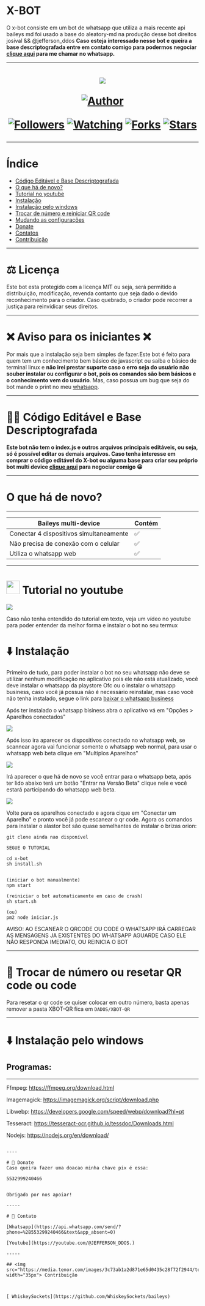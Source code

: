 # X-BOT

O x-bot consiste em um bot de whatsapp que utiliza a mais recente api baileys md foi usado a base do aleatory-md na produção desse bot direitos josival && @jefferson_ddos
<b>Caso esteja interessado nesse bot e queira a base descriptografada entre em contato comigo para podermos negociar [clique aqui](https://wa.me/553299240466) para me chamar no whatsapp.</b>

----

<h1 align="center">
    <p>
        <img src= "https://telegra.ph/file/4d251574a7d80c3b5683f.jpg">
    </p>
    <p>
        <a href="https://github.com/ianmsfvenom"><img title="Author"    src="https://img.shields.io/badge/Author-Briz4loka-purple.svg?style=for-the-badge&logo=github"></a>
    </p>
    <p>
        <a href="https://github.com/ianmsfvenom/followers"><img title="Followers" src="https://img.shields.io/github/followers/ianmsfvenom?color=red&style=flat-square"></a>
        <a href="https://github.com/mhankbarbar/termux-wabot/watchers"><img title="Watching" src="https://img.shields.io/github/watchers/mhankbarbar/termux-wabot?label=Watchers&color=red&style=flat-square"></a>
        <a href="https://github.com/mhankbarbar/termux-wabot/network/members"><img title="Forks" src="https://img.shields.io/github/forks/mhankbarbar/termux-wabot?color=red&style=flat-square"></a>
        <a href="https://github.com/mhankbarbar/termux-wabot/stargazers/"><img title="Stars" src="https://img.shields.io/github/stars/mhankbarbar/termux-wabot?color=red&style=flat-square"></a>
    </p>
</h1>

----

# Índice 

- [Código Editável e Base Descriptografada](#-código-editável-e-base-descriptografada)
- [O que há de novo?](#o-que-há-de-novo)
- [Tutorial no youtube](#-tutorial-no-youtube)
- [Instalação](#%EF%B8%8F-instalação)
- [Instalação pelo windows](#%EF%B8%8F-instalação-pelo-windows)
- [Trocar de número e reiniciar QR code](#-trocar-de-número-o-resetar-qr-code)
- [Mudando as configurações](#%EF%B8%8F-mudando-as-configurações-do-bot)
- [Donate](#-donate)
- [Contatos](#-contato)
- [Contribuição](#-contribuição)
-----


# ⚖️ Licença

Este bot esta protegido com a licença MIT ou seja, será permitido a distribuição, modificação, revenda contanto que seja dado o devido reconhecimento para o criador. Caso quebrado, o criador pode recorrer a justiça para reinvidicar seus direitos.


---

# ❌ Aviso para os iniciantes ❌
Por mais que a instalação seja bem simples de fazer.Este bot é feito para quem tem um conhecimento bem básico de javascript ou saiba o básico de terminal linux e <b> não irei prestar suporte caso o erro seja do usuário não souber instalar ou configurar o bot, pois os comandos são bem básicos e o conhecimento vem do usuário</b>. Mas, caso possua um bug que seja do bot mande o print no meu [whatsapp](https://wa.me/553299240466).

----

# 👨‍💻 Código Editável e Base Descriptografada

<b>Este bot não tem o index.js e outros arquivos principais editáveis, ou seja, só é possível editar os demais arquivos. 
Caso tenha interesse em comprar o código editável do X-bot ou alguma base para criar seu próprio bot multi device [clique aqui](https://wa.me/553299240466) para negociar comigo 😀 </b>

----

# O que há de novo?
---------

| Baileys multi-device | Contém |
| ------------- | ------------- |
| Conectar 4 dispositivos simultaneamente |✅|
| Não precisa de conexão com o celular |✅|
| Utiliza o whatsapp web |✅|

----

# <img src="https://cdn-icons-png.flaticon.com/512/3670/3670147.png" width="35px"> Tutorial no youtube


<a href="https://youtube.com/@JEFFERSON_DDOS.">
<img src="https://i.ytimg.com/vi/HzzPeMohgOs/maxresdefault.jpg?sqp=-oaymwEiCMQBEG5IWvKriqkDFQgBFQAAAAAYASUAAMhCPQCAokN4AQ==&rs=AOn4CLDtz-iV48Mtjs3KlEPFtgl7owRefQ">
</a>

Caso não tenha entendido do tutorial em texto, veja um vídeo no youtube para poder entender da melhor forma e instalar o bot no seu termux

# ⬇️ Instalação

Primeiro de tudo, para poder instalar o bot no seu whatsapp não deve se utilizar nenhum modificação no aplicativo pois ele não está atualizado, você deve instalar o whatsapp da playstore Ofc ou o instalar o whatsapp business, caso você já possua não é necessário reinstalar, mas caso você não tenha instalado, segue o link para [baixar o whatsapp business](https://play.google.com/store/apps/details?id=com.whatsapp.w4b)

Após ter instalado o whatsapp bisiness abra o aplicativo vá em "Opções > Aparelhos conectados"

<img src="https://i.ibb.co/BN5fjxG/Whats-App-Image-2021-10-22-at-08-27-22.jpg">

Após isso ira aparecer os dispositivos conectado no whatsapp web, se scannear agora vai funcionar somente o whatsapp web normal, para usar o whatsapp web beta clique em "Multiplos Aparelhos"

<img src="https://i.ibb.co/dts0ZxK/Whats-App-Image-2021-10-22-at-08-27-22-1.jpg">

Irá aparecer o que há de novo se você entrar para o whatsapp beta, após ter lido abaixo terá um botão "Entrar na Versão Beta" clique nele e você estará participando do whatsapp web beta.

<img src="https://i.ibb.co/xjXyWXB/Whats-App-Image-2021-10-22-at-08-27-22-2.jpg">

Volte para os aparelhos conectado e agora cique em "Conectar um Aparelho" e pronto você já pode escanear o qr code. Agora os comandos para instalar o alastor bot são quase semelhantes de instalar o brizas orion:

```
git clone ainda nao disponível

SEGUE O TUTORIAL

cd x-bot
sh install.sh


(iniciar o bot manualmente)
npm start

(reiniciar o bot automaticamente em caso de crash)
sh start.sh

(ou)
pm2 node iniciar.js

```
AVISO: AO ESCANEAR O QRCODE OU CODE O WHATSAPP IRÁ CARREGAR AS MENSAGENS JA EXISTENTES DO WHATSAPP AGUARDE CASO ELE NÃO RESPONDA IMEDIATO, OU REINICIA O BOT

----

# 🔁 Trocar de número ou resetar QR code ou code

Para resetar o qr code se quiser colocar em outro número, basta apenas remover a pasta XBOT-QR fica em `DADOS/XBOT-QR` 

----

# ⬇️ Instalação pelo windows

Programas:
----
---

Ffmpeg: https://ffmpeg.org/download.html

Imagemagick: https://imagemagick.org/script/download.php

Libwebp: https://developers.google.com/speed/webp/download?hl=pt

Tesseract: https://tesseract-ocr.github.io/tessdoc/Downloads.html

Nodejs: https://nodejs.org/en/download/


```

----

# 🥺 Donate
Caso queira fazer uma doacao minha chave pix é essa:

5532999240466


Obrigado por nos apoiar!

-----

# 🤝 Contato

[Whatsapp](https://api.whatsapp.com/send/?phone=%2B553299240466&text&app_absent=0)

[Youtube](https://youtube.com/@JEFFERSON_DDOS.)

-----

## <img src="https://media.tenor.com/images/3c73ab1a2d871e65d0435c28f72f2944/tenor.gif" width="35px"> Contribuição



[ WhiskeySockets](https://github.com/WhiskeySockets/baileys)

